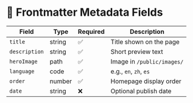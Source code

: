 # 🧾 Frontmatter Metadata Fields

| Field | Type | Required | Description |
|-------|------|----------|-------------|
| `title` | string | ✅ | Title shown on the page |
| `description` | string | ✅ | Short preview text |
| `heroImage` | path | ✅ | Image in `/public/images/` |
| `language` | code | ✅ | e.g., `en`, `zh`, `es` |
| `order` | number | ✅ | Homepage display order |
| `date` | string | ❌ | Optional publish date |